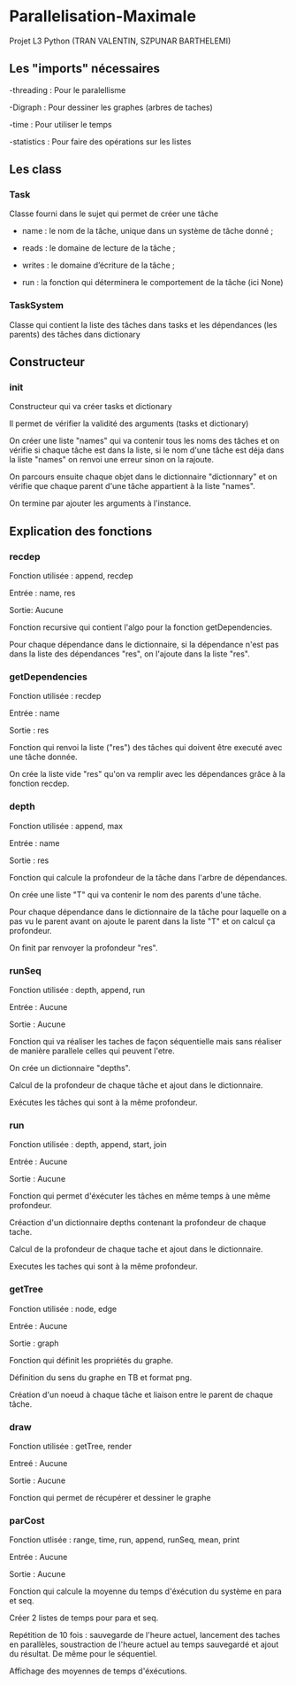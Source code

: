 # Parallelisation-Maximale
Projet L3 Python (TRAN VALENTIN, SZPUNAR BARTHELEMI)

## Les "imports" nécessaires

-threading : Pour le paralellisme 

-Digraph : Pour dessiner les graphes (arbres de taches)

-time : Pour utiliser le temps 

-statistics : Pour faire des opérations sur les listes

## Les class

### Task
Classe fourni dans le sujet qui permet de créer une tâche

- name : le nom de la tâche, unique dans un système de tâche donné ;

- reads : le domaine de lecture de la tâche ;

- writes : le domaine d’écriture de la tâche ;

- run : la fonction qui déterminera le comportement de la tâche (ici None)

### TaskSystem
Classe qui contient la liste des tâches dans tasks 
et les dépendances (les parents) des tâches dans dictionary

## Constructeur

### __init__
Constructeur qui va créer tasks et dictionary

Il permet de vérifier la validité des arguments (tasks et dictionary)

On créer une liste "names" qui va contenir tous les noms des tâches et on vérifie si chaque tâche est dans la liste,
si le nom d'une tâche est déja dans la liste "names" on renvoi une erreur sinon on la rajoute.

On parcours ensuite chaque objet dans le dictionnaire "dictionnary" et on vérifie que chaque parent d'une tâche appartient à la liste "names".

On termine par ajouter les arguments à l'instance.

## Explication des fonctions

### recdep
Fonction utilisée : append, recdep


Entrée : name, res


Sortie: Aucune



Fonction recursive qui contient l'algo pour la fonction getDependencies.

Pour chaque dépendance dans le dictionnaire, si la dépendance n'est pas dans la liste des dépendances "res", 
on l'ajoute dans la liste "res".

### getDependencies
Fonction utilisée : recdep


Entrée : name


Sortie : res



Fonction qui renvoi la liste ("res") des tâches qui doivent être executé avec une tâche donnée.

On crée la liste vide "res" qu'on va remplir avec les dépendances grâce à la fonction recdep.

### depth
Fonction utilisée : append, max

Entrée : name

Sortie : res

Fonction qui calcule la profondeur de la tâche dans l'arbre de dépendances.

On crée une liste "T" qui va contenir le nom des parents d'une tâche.

Pour chaque dépendance dans le dictionnaire de la tâche pour laquelle on a pas vu le parent avant
on ajoute le parent dans la liste "T" et on calcul ça profondeur.

On finit par renvoyer la profondeur "res".

### runSeq
Fonction utilisée : depth, append, run


Entrée : Aucune


Sortie : Aucune



Fonction qui va réaliser les taches de façon séquentielle mais sans réaliser de manière parallele celles qui peuvent l'etre.

On crée un dictionnaire "depths".

Calcul de la profondeur de chaque tâche et ajout dans le dictionnaire.

Exécutes les tâches qui sont à la même profondeur.

### run
Fonction utilisée : depth, append, start, join


Entrée : Aucune


Sortie : Aucune



Fonction qui permet d'éxécuter les tâches en même temps à une même profondeur.


Créaction d'un dictionnaire depths contenant la profondeur de chaque tache.


Calcul de la profondeur de chaque tache et ajout dans le dictionnaire.


Executes les taches qui sont à la même profondeur.


### getTree
Fonction utilisée :  node, edge


Entrée : Aucune


Sortie : graph


Fonction qui définit les propriétés du graphe.


Définition du sens du graphe en TB et format png.


Création d'un noeud à chaque tâche et liaison entre le parent de chaque tâche.


### draw
Fonction utilisée : getTree, render


Entreé : Aucune


Sortie : Aucune


Fonction qui permet de récupérer et dessiner le graphe


### parCost 
Fonction utlisée : range, time, run, append, runSeq, mean, print


Entrée : Aucune


Sortie : Aucune


Fonction qui calcule la moyenne du temps d'éxécution du système en para et seq.


Créer 2 listes de temps pour para et seq.


Repétition de 10 fois : sauvegarde de l'heure actuel, lancement des taches en parallèles, soustraction de l'heure actuel au temps sauvegardé et ajout du résultat. De même pour le séquentiel.


Affichage des moyennes de temps d'éxécutions.
